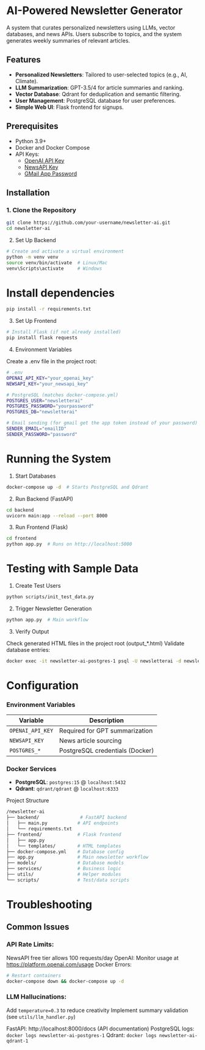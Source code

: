 # AI-Powered Newsletter Generator

A system that curates personalized newsletters using LLMs, vector databases, and news APIs. Users subscribe to topics, and the system generates weekly summaries of relevant articles.

## Features
- **Personalized Newsletters**: Tailored to user-selected topics (e.g., AI, Climate).
- **LLM Summarization**: GPT-3.5/4 for article summaries and ranking.
- **Vector Database**: Qdrant for deduplication and semantic filtering.
- **User Management**: PostgreSQL database for user preferences.
- **Simple Web UI**: Flask frontend for signups.

## Prerequisites
- Python 3.9+
- Docker and Docker Compose
- API Keys:
  - [OpenAI API Key](https://platform.openai.com/api-keys)
  - [NewsAPI Key](https://newsapi.org/register)
  - [GMail App Password](https://myaccount.google.com/apppasswords)

## Installation

### 1. Clone the Repository
```bash
git clone https://github.com/your-username/newsletter-ai.git
cd newsletter-ai
```

2. Set Up Backend

```bash
# Create and activate a virtual environment
python -m venv venv
source venv/bin/activate  # Linux/Mac
venv\Scripts\activate     # Windows
```

# Install dependencies
```bash
pip install -r requirements.txt
```

3. Set Up Frontend

```bash
# Install Flask (if not already installed)
pip install flask requests
```

4. Environment Variables

Create a .env file in the project root:

```bash
# .env
OPENAI_API_KEY="your_openai_key"
NEWSAPI_KEY="your_newsapi_key"

# PostgreSQL (matches docker-compose.yml)
POSTGRES_USER="newsletterai"
POSTGRES_PASSWORD="yourpassword"
POSTGRES_DB="newsletterai"

# Email sending (for gmail get the app token instead of your password)
SENDER_EMAIL="emailID"
SENDER_PASSWORD="password"
```

# Running the System

1. Start Databases

```bash
docker-compose up -d  # Starts PostgreSQL and Qdrant
```

2. Run Backend (FastAPI)

```bash
cd backend
uvicorn main:app --reload --port 8000
```

3. Run Frontend (Flask)

```bash
cd frontend
python app.py  # Runs on http://localhost:5000
```

# Testing with Sample Data

1. Create Test Users

```bash
python scripts/init_test_data.py
```

2. Trigger Newsletter Generation

```bash
python app.py  # Main workflow
```

3. Verify Output

Check generated HTML files in the project root (output_*.html)
Validate database entries:
```bash
docker exec -it newsletter-ai-postgres-1 psql -U newsletterai -d newsletterai -c "SELECT * FROM users;"
```

# Configuration

### Environment Variables

| Variable            | Description                        |
|---------------------|------------------------------------|
| `OPENAI_API_KEY`     | Required for GPT summarization     |
| `NEWSAPI_KEY`        | News article sourcing             |
| `POSTGRES_*`         | PostgreSQL credentials (Docker)   |

### Docker Services

- **PostgreSQL**: `postgres:15` @ `localhost:5432`
- **Qdrant**: `qdrant/qdrant` @ `localhost:6333`

Project Structure

```bash
/newsletter-ai
├── backend/               # FastAPI backend
│   ├── main.py           # API endpoints
│   └── requirements.txt
├── frontend/             # Flask frontend
│   ├── app.py
│   └── templates/        # HTML templates
├── docker-compose.yml    # Database config
├── app.py                # Main newsletter workflow
├── models/               # Database models
├── services/             # Business logic
├── utils/                # Helper modules
└── scripts/              # Test/data scripts
```

# Troubleshooting

## Common Issues

### API Rate Limits:
NewsAPI free tier allows 100 requests/day
OpenAI: Monitor usage at https://platform.openai.com/usage
Docker Errors:
```bash
# Restart containers
docker-compose down && docker-compose up -d
```

### LLM Hallucinations:
Add `temperature=0.3` to reduce creativity
Implement summary validation (see `utils/llm_handler.py`)

FastAPI: http://localhost:8000/docs (API documentation)
PostgreSQL logs: `docker logs newsletter-ai-postgres-1`
Qdrant: `docker logs newsletter-ai-qdrant-1`
